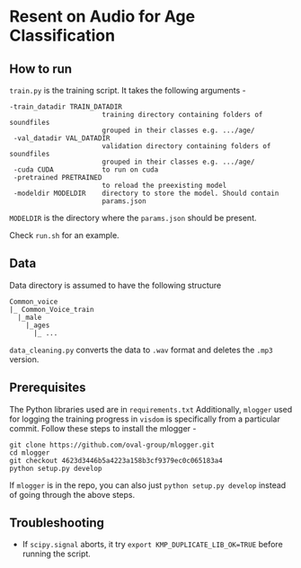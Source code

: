 # Resent on Audio for Age Classification

## How to run
`train.py` is the training script. It takes the following arguments -  

```
-train_datadir TRAIN_DATADIR
                       training directory containing folders of soundfiles
                       grouped in their classes e.g. .../age/
 -val_datadir VAL_DATADIR
                       validation directory containing folders of soundfiles
                       grouped in their classes e.g. .../age/
 -cuda CUDA            to run on cuda
 -pretrained PRETRAINED
                       to reload the preexisting model
 -modeldir MODELDIR    directory to store the model. Should contain
                       params.json
```

`MODELDIR` is the directory where the `params.json` should be present.

Check `run.sh` for an example.

## Data

Data directory is assumed to have the following structure
```
Common_voice
|_ Common_Voice_train
  |_male
    |_ages
      |_ ...
```

`data_cleaning.py` converts the data to `.wav` format and deletes the `.mp3` version.

## Prerequisites
The Python libraries used are in `requirements.txt`
Additionally, `mlogger` used for logging the training progress in `visdom` is specifically from a particular commit. Follow these steps to install the mlogger -

```
git clone https://github.com/oval-group/mlogger.git
cd mlogger
git checkout 4623d3446b5a4223a158b3cf9379ec0c065183a4
python setup.py develop
```

If `mlogger` is in the repo, you can also just  `python setup.py develop` instead of going through the above steps.

## Troubleshooting

* If `scipy.signal` aborts, it try `export KMP_DUPLICATE_LIB_OK=TRUE` before running the script.
